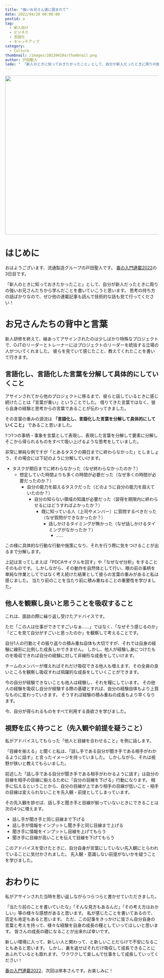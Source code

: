 ```yaml
---
title: "強いお兄さん達に囲まれて"
date: 2022/04/20 00:00:00
postid: a
tag:
  - 新人向け
  - ビジネス
  - 言語化
  - キャッチアップ
category:
  - Culture
thumbnail: /images/20220420a/thumbnail.png
author: 戸田聖人
lede: " 「新人のときに知っておきたかったこと」として、自分が新人だったときに周りの強いお兄さんたちから学んだことを書いていこうと思います。"
---
```


<img src="/images/20220420a/top.png" alt="" width="800" height="518">

# はじめに

おはようございます、流通製造グループの戸田聖人です。
[春の入門連載2022](https://future-architect.github.io/articles/20220418a/)の3日目です。

「新人のときに知っておきたかったこと」として、自分が新人だったときに周りの強いお兄さんたちから学んだことを書いていこうと思います。
思考の持ち方の話ばかりなので、ぜひ他の連載記事も読んで技術的な話も見て行ってください！

# お兄さんたちの背中と言葉

新人研修を終えて、縁あってアサインされたのは少しばかり特殊なプロジェクトで、OJTのリーダーとトレーナーにはプロジェクトのリーダーを統括する立場の人がついてくれました。
彼らを見ていて感じたこと、教えてくれたことを書いて行きます。

## 言語化し、言語化した言葉を分解して具体的にしていくこと

アサインされてから他のプロジェクトに移るまで、彼らと話しているときに感じ続けたことは「言葉が重い」ということでした。
借りてきた言葉ではなく、彼ら自身の経験と思考からの言葉であることが伝わってきました。

その言葉の重みの源流は **「言語化し、言語化した言葉を分解して具体的にしていくこと」** であること思いました。

1つ1つの事柄・事象を言葉として表現し、表現した言葉を分解して要素に分解しそこから得られるものをすべて吸い上げるような思考をしていました。

非常に単純な例ですが「とあるタスクの期日までに終わらなかった」としましょう、その場合には下記のように分解していけます。

- タスクが期日までに終わらなかった（なぜ終わらなかったのか？）
  - 想定していた時間よりも多くの時間が必要だった（なぜ多くの時間が必要だったのか？）
    - 自分の能力を超えるタスクだった（どのように自分の能力を超えていたのか？）
      - 自分の知らない領域の知識が必要だった（習得を期限内に終わらせるにはどうすればよかったか？）
        - 既に知っている人（上司やメンバー）に質問するべきだった（なぜ質問ができなかったか？）
          - 話しかけるタイミングが無かった（なぜ話しかけるタイミングがなかったか？）
            - ......

この様に具体的な行動な行動や施策になり、それを行う際に気をつけることが出るまで分解します。

上記は言ってしまえば「PDCAサイクルを回す」や「なぜなぜ分析」をすることそのものです。
しかしながら、その動作を自然体として行い、眼の前の事柄を単純な作業としてではなく考え続けた結果として彼らの言葉の重みがあると私は感じました。
当たり前のことを当たり前に積み重ねることの重要性を学びました。

## 他人を観察し良いと思うことを吸収すること

これは、面談の際に繰り返し受けたアドバイスです。

ただ「この人は仕事ができてすごいなぁ……」ではなく、「なぜそう感じるのか」「どこを見て自分がすごいと思ったのか」を観察して考えることです。

自分1人の行動とその振り返りの積み重ね自体も大切ですが、それでは自身の経験に線形に比例した成長しかできません。
しかし、他人が経験し身につけたものを吸収できれば自分の経験に対して非線形な成長をしていけます。

チームのメンバーが増えればそれだけ吸収できる他人も増えます、その全員の良いところを観察し吸収すれば飛躍的な成長をしていくことができます。

今の自分が経験できないことも他人は経験し、それを糧にしています。
その他人の経験を吸収し自分が経験する際の基礎とすれば、自分の経験自体もより上質なものに変わっていきます。
そうすれば経験の積み重ねの成長もより早くなります。

今、自分が得られるものをすべて利用する貪欲さを学びました。

## 視野を広く持つこと（先入観や前提を疑うこと）

私がアドバイスしてもらった「他人と目線を合わせること」を例に話します。

「目線を揃える」と聞くと私は、「話し手である自分が聞き手である相手がわかるように話す」と言ったイメージを持っていました。
しかしながら、それは視野が狭いと教えてもらいました。

前述した「話し手である自分が聞き手である相手がわかるように話す」は自分の目線を相手の目線に揃えるために「自分の目線を下げる」行動になります。
相手に伝えるということから、自分の目線が上であり相手の目線が低いこと・相手の目線は変えられないことを先入観・前提としてしまっています。

その先入観を排せば、話し手と聞き手と目線が揃っていないときにできることは次の4つに増えます。

- 話し手が聞き手と同じ目線まで下げる
- 話し手が情報をインプットし聞き手と同じ目線まで上げる
- 聞き手に情報をインプットし目線を上げてもらう
- 聞き手に目線が高いことを伝えて目線を下げてもらう

このアドバイスを受けたときに、自分自身が言葉にしていない先入観にとらわれていることに気付かされました。
先入観・意識しない前提がないかを疑うことを学びました。

# おわりに

私がアサインされた当時を思い返しながらつらつらと書かせていただきました。

「当たり前のことを書いていたな」「そんな見方もあるんだ」「その考え方はおかしい」等の様々な感想があると思います。
私が感じたことを書いてあるので、否定も肯定もあると思います。
ただ、この記事をきっかけに皆さん自分自身の言葉と考えを持って、様々な経験を自身の成長の糧としていってほしいと思います。
皆さんの成長の礎になることが出来れば幸いです。

新しい環境に入って、新しい人と関わって、と新しいことだらけで不安になることもあると思います。
しかし、裏を返せばそれだけ吸収して成長できることにあふれているとも取れます。
ワクワクして楽しんで仕事をして成長していってください！

[春の入門連載2022](https://future-architect.github.io/articles/20220418a/)、次回は岸本さんです。お楽しみに！
